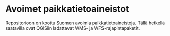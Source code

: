 # Avoimet paikkatietoaineistot
Repositorioon on koottu Suomen avoimia paikkatietoaineistoja. Tällä hetkellä saatavilla ovat QGISiin ladattavat WMS- ja WFS-rajapintapaketit.
